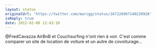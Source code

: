 ```yaml
---
layout: status
originalUrl: 'https://twitter.com/marcgg/status/167226967140220928'
isReply: true
date: 2012-02-08 12:43:10
---
```


@FredCavazza AirBnB et Couchsurfing n'ont rien à voir. C'est comme comparer un site de location de voiture et un autre de covoiturage...
